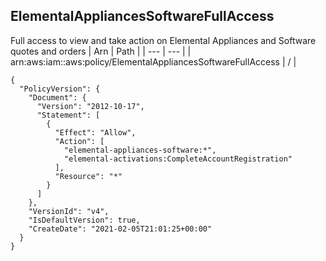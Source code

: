 
## ElementalAppliancesSoftwareFullAccess
Full access to view and take action on Elemental Appliances and Software quotes and orders
| Arn | Path |
| --- | --- |
| arn:aws:iam::aws:policy/ElementalAppliancesSoftwareFullAccess | / |
```
{
  "PolicyVersion": {
    "Document": {
      "Version": "2012-10-17",
      "Statement": [
        {
          "Effect": "Allow",
          "Action": [
            "elemental-appliances-software:*",
            "elemental-activations:CompleteAccountRegistration"
          ],
          "Resource": "*"
        }
      ]
    },
    "VersionId": "v4",
    "IsDefaultVersion": true,
    "CreateDate": "2021-02-05T21:01:25+00:00"
  }
}
```
